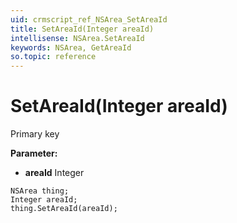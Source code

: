 ```yaml
---
uid: crmscript_ref_NSArea_SetAreaId
title: SetAreaId(Integer areaId)
intellisense: NSArea.SetAreaId
keywords: NSArea, GetAreaId
so.topic: reference
---
```


# SetAreaId(Integer areaId)

Primary key

**Parameter:** 
* **areaId** Integer

```crmscript
NSArea thing;
Integer areaId;
thing.SetAreaId(areaId);
```

